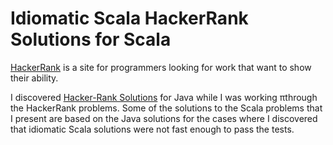 # Idiomatic Scala HackerRank Solutions for Scala

[HackerRank](https://hackerrank.com) is a site for programmers looking for work that want to show their ability.

I discovered [Hacker-Rank Solutions](https://github.com/rshaghoulian/HackerRank_solutions) for Java while I was working πthrough the HackerRank problems. 
Some of the solutions to the Scala problems that I present are based on the Java solutions for the cases where I discovered that idiomatic Scala solutions were not fast enough to pass the tests.
